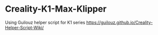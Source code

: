 # Creality-K1-Max-Klipper
Using Guilouz helper script for K1 series https://guilouz.github.io/Creality-Helper-Script-Wiki/
